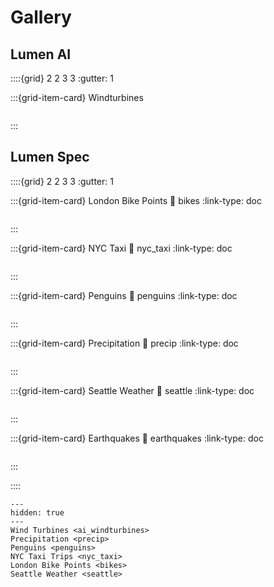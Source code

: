 # Gallery

## Lumen AI

::::{grid} 2 2 3 3
:gutter: 1

:::{grid-item-card} Windturbines

```{image} ../_static/ai_windturbines.png
```
:::

## Lumen Spec

::::{grid} 2 2 3 3
:gutter: 1

:::{grid-item-card} London Bike Points
:link: bikes
:link-type: doc

```{image} ../_static/bikes.png
```
:::

:::{grid-item-card} NYC Taxi
:link: nyc_taxi
:link-type: doc

```{image} ../_static/nyc_taxi.png
```
:::

:::{grid-item-card} Penguins
:link: penguins
:link-type: doc

```{image} ../_static/penguins.png
```
:::

:::{grid-item-card} Precipitation
:link: precip
:link-type: doc

```{image} ../_static/precip.png
```
:::

:::{grid-item-card} Seattle Weather
:link: seattle
:link-type: doc

```{image} ../_static/seattle.png
```
:::

:::{grid-item-card} Earthquakes
:link: earthquakes
:link-type: doc

```{image} ../_static/earthquakes.png
```
:::

::::


```{toctree}
---
hidden: true
---
Wind Turbines <ai_windturbines>
Precipitation <precip>
Penguins <penguins>
NYC Taxi Trips <nyc_taxi>
London Bike Points <bikes>
Seattle Weather <seattle>
```
